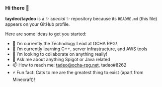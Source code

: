 ### Hi there 👋

**taydeo/taydeo** is a ✨ _special_ ✨ repository because its `README.md` (this file) appears on your GitHub profile.

Here are some ideas to get you started:

- 🔭 I’m currently the Technology Lead at OCHA RPG!
- 🌱 I’m currently learning C++, server infrastructure, and AWS tools
- 👯 I’m looking to collaborate on anything really!
- 💬 Ask me about anything Spigot or Java related
- 📫 How to reach me: tadeo@ocha-rpg.net, tadeo#8262
- ⚡ Fun fact: Cats to me are the greatest thing to exist (apart from Minecraft)!
